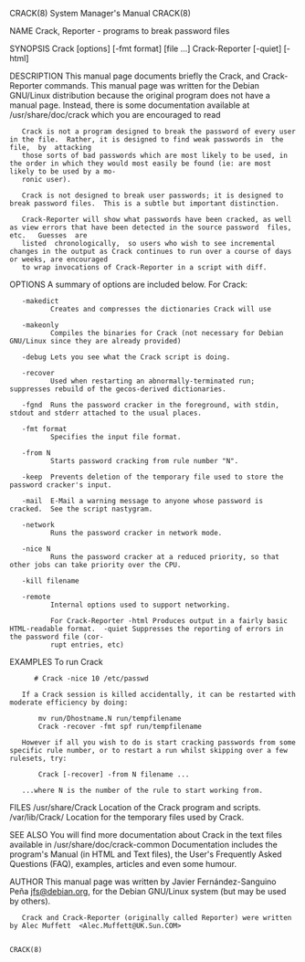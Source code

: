 CRACK(8)                                                               System Manager's Manual                                                              CRACK(8)

NAME
       Crack, Reporter - programs to break password files

SYNOPSIS
       Crack [options] [-fmt format] [file ...]
       Crack-Reporter [-quiet] [-html]

DESCRIPTION
       This  manual  page  documents briefly the Crack, and Crack-Reporter commands.  This manual page was written for the Debian GNU/Linux distribution because the
       original program does not have a manual page.  Instead, there is some documentation available at /usr/share/doc/crack which you are encouraged to read

       Crack is not a program designed to break the password of every user in the file.  Rather, it is designed to find weak passwords in  the  file,  by  attacking
       those sorts of bad passwords which are most likely to be used, in the order in which they would most easily be found (ie: are most likely to be used by a mo‐
       ronic user).

       Crack is not designed to break user passwords; it is designed to break password files.  This is a subtle but important distinction.

       Crack-Reporter will show what passwords have been cracked, as well as view errors that have been detected in the source password  files,  etc.   Guesses  are
       listed  chronologically,  so users who wish to see incremental changes in the output as Crack continues to run over a course of days or weeks, are encouraged
       to wrap invocations of Crack-Reporter in a script with diff.

OPTIONS
       A summary of options are included below.  For Crack:

       -makedict
              Creates and compresses the dictionaries Crack will use

       -makeonly
              Compiles the binaries for Crack (not necessary for Debian GNU/Linux since they are already provided)

       -debug Lets you see what the Crack script is doing.

       -recover
              Used when restarting an abnormally-terminated run; suppresses rebuild of the gecos-derived dictionaries.

       -fgnd  Runs the password cracker in the foreground, with stdin, stdout and stderr attached to the usual places.

       -fmt format
              Specifies the input file format.

       -from N
              Starts password cracking from rule number "N".

       -keep  Prevents deletion of the temporary file used to store the password cracker's input.

       -mail  E-Mail a warning message to anyone whose password is cracked.  See the script nastygram.

       -network
              Runs the password cracker in network mode.

       -nice N
              Runs the password cracker at a reduced priority, so that other jobs can take priority over the CPU.

       -kill filename

       -remote
              Internal options used to support networking.

              For Crack-Reporter -html Produces output in a fairly basic HTML-readable format.  -quiet Suppresses the reporting of errors in the password file (cor‐
              rupt entries, etc)

EXAMPLES
       To run Crack

          # Crack -nice 10 /etc/passwd

       If a Crack session is killed accidentally, it can be restarted with moderate efficiency by doing:

           mv run/Dhostname.N run/tempfilename
           Crack -recover -fmt spf run/tempfilename

       However if all you wish to do is start cracking passwords from some specific rule number, or to restart a run whilst skipping over a few rulesets, try:

           Crack [-recover] -from N filename ...

       ...where N is the number of the rule to start working from.

FILES
       /usr/share/Crack Location of the Crack program and scripts.  /var/lib/Crack/ Location for the temporary files used by Crack.

SEE ALSO
       You  will find more documentation about Crack in the text files available in /usr/share/doc/crack-common Documentation includes the program's Manual (in HTML
       and Text files), the User's Frequently Asked Questions (FAQ), examples, articles and even some humour.

AUTHOR
       This manual page was written by Javier Fernández-Sanguino Peña <jfs@debian.org>, for the Debian GNU/Linux system (but may be used by others).

       Crack and Crack-Reporter (originally called Reporter) were written by Alec Muffett  <Alec.Muffett@UK.Sun.COM>

                                                                                                                                                            CRACK(8)

